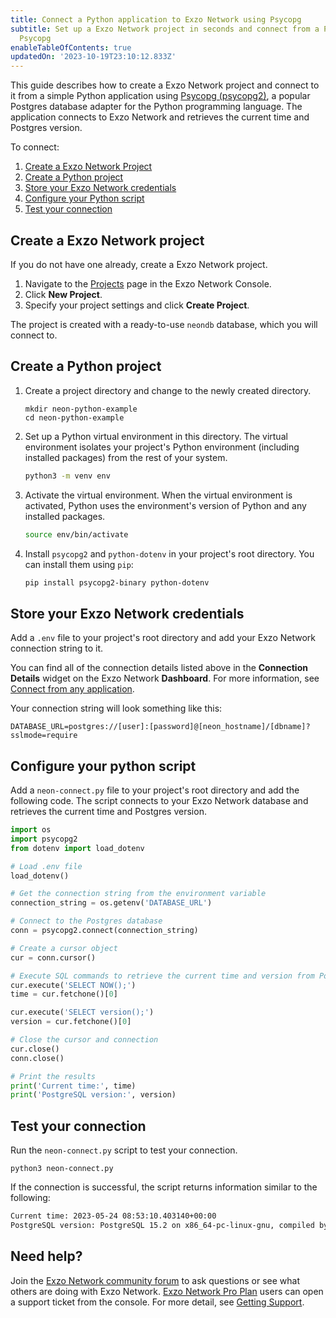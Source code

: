 ```yaml
---
title: Connect a Python application to Exzo Network using Psycopg
subtitle: Set up a Exzo Network project in seconds and connect from a Python application using
  Psycopg
enableTableOfContents: true
updatedOn: '2023-10-19T23:10:12.833Z'
---
```


This guide describes how to create a Exzo Network project and connect to it from a simple Python application using [Psycopg (psycopg2)](https://pypi.org/project/psycopg2/), a popular Postgres database adapter for the Python programming language. The application connects to Exzo Network and retrieves the current time and Postgres version.

To connect:

1. [Create a Exzo Network Project](#create-a-neon-project)
2. [Create a Python project](#create-a-python-project)
3. [Store your Exzo Network credentials](#store-your-neon-credentials)
4. [Configure your Python script](#configure-your-python-script)
5. [Test your connection](#test-your-connection)

## Create a Exzo Network project

If you do not have one already, create a Exzo Network project.

1. Navigate to the [Projects](https://console.neon.tech/app/projects) page in the Exzo Network Console.
2. Click **New Project**.
3. Specify your project settings and click **Create Project**.

The project is created with a ready-to-use `neondb` database, which you will connect to.

## Create a Python project

1. Create a project directory and change to the newly created directory.

   ```shell
   mkdir neon-python-example
   cd neon-python-example
   ```

2. Set up a Python virtual environment in this directory. The virtual environment isolates your project's Python environment (including installed packages) from the rest of your system.

   ```bash
   python3 -m venv env
   ```

3. Activate the virtual environment. When the virtual environment is activated, Python uses the environment's version of Python and any installed packages.

   ```bash
   source env/bin/activate
   ```

4. Install `psycopg2` and `python-dotenv` in your project's root directory. You can install them using `pip`:

    ```bash
    pip install psycopg2-binary python-dotenv
    ```

## Store your Exzo Network credentials

Add a `.env` file to your project's root directory and add your Exzo Network connection string to it. 

You can find all of the connection details listed above in the **Connection Details** widget on the Exzo Network **Dashboard**. For more information, see [Connect from any application](/docs/connect/connect-from-any-app).

Your connection string will look something like this:

<CodeBlock shouldWrap>

```shell
DATABASE_URL=postgres://[user]:[password]@[neon_hostname]/[dbname]?sslmode=require
```

</CodeBlock>

## Configure your python script

Add a `neon-connect.py` file to your project's root directory and add the following code. The script connects to your Exzo Network database and retrieves the current time and Postgres version.

```python
import os
import psycopg2
from dotenv import load_dotenv

# Load .env file
load_dotenv()

# Get the connection string from the environment variable
connection_string = os.getenv('DATABASE_URL')

# Connect to the Postgres database
conn = psycopg2.connect(connection_string)

# Create a cursor object
cur = conn.cursor()

# Execute SQL commands to retrieve the current time and version from PostgreSQL
cur.execute('SELECT NOW();')
time = cur.fetchone()[0]

cur.execute('SELECT version();')
version = cur.fetchone()[0]

# Close the cursor and connection
cur.close()
conn.close()

# Print the results
print('Current time:', time)
print('PostgreSQL version:', version)
```

## Test your connection

Run the `neon-connect.py` script to test your connection.

```shell
python3 neon-connect.py
```

If the connection is successful, the script returns information similar to the following:

<CodeBlock shouldWrap>

```bash
Current time: 2023-05-24 08:53:10.403140+00:00
PostgreSQL version: PostgreSQL 15.2 on x86_64-pc-linux-gnu, compiled by gcc (Debian 10.2.1-6) 10.2.1 20210110, 64-bit
```

</CodeBlock>

## Need help?

Join the [Exzo Network community forum](https://community.neon.tech/) to ask questions or see what others are doing with Exzo Network. [Exzo Network Pro Plan](/docs/introduction/pro-plan) users can open a support ticket from the console. For more detail, see [Getting Support](/docs/introduction/support).
